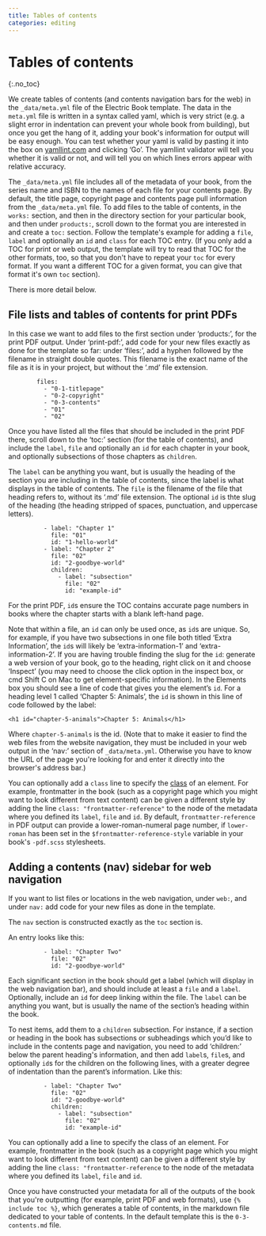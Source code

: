 ```yaml
---
title: Tables of contents
categories: editing
---
```


# Tables of contents
{:.no_toc}

We create tables of contents (and contents navigation bars for the web) in the `_data/meta.yml` file of the Electric Book template. The data in the `meta.yml` file is written in a syntax called yaml, which is very strict (e.g. a slight error in indentation can prevent your whole book from building), but once you get the hang of it, adding your book's information for output will be easy enough. You can test whether your yaml is valid by pasting it into the box on [yamllint.com](http://www.yamllint.com/) and clicking ‘Go’. The yamllint validator will tell you whether it is valid or not, and will tell you on which lines errors appear with relative accuracy. 

The `_data/meta.yml` file includes all of the metadata of your book, from the series name and ISBN to the names of each file for your contents page. By default, the title page, copyright page and contents page pull information from the `_data/meta.yml` file. To add files to the table of contents, in the `works:` section, and then in the directory section for your particular book, and then under `products:`, scroll down to the format you are interested in and create a `toc:` section. Follow the template's example for adding a `file`, `label` and optionally an `id` and `class` for each TOC entry. (If you only add a TOC for print or web output, the template will try to read that TOC for the other formats, too, so that you don't have to repeat your `toc` for every format. If you want a different TOC for a given format, you can give that format it's own `toc` section).

There is more detail below.

## File lists and tables of contents for print PDFs

In this case we want to add files to the first section under ‘products:’, for the print PDF output. Under ‘print-pdf:’, add code for your new files exactly as done for the template so far: under ‘files:’, add a hyphen followed by the filename in straight double quotes. This filename is the exact name of the file as it is in your project, but without the ‘.md’ file extension. 

~~~
        files:
          - "0-1-titlepage"
          - "0-2-copyright"
          - "0-3-contents"
          - "01"
          - "02"
~~~

Once you have listed all the files that should be included in the print PDF there, scroll down to the ‘toc:’ section (for the table of contents), and include the `label`, `file` and optionally an `id` for each chapter in your book, and optionally subsections of those chapters as `children`.

The `label` can be anything you want, but is usually the heading of the section you are including in the table of contents, since the label is what displays in the table of contents. The `file` is the filename of the file that heading refers to, without its ‘.md’ file extension. The optional `id` is thte slug of the heading (the heading stripped of spaces, punctuation, and uppercase letters).

~~~
          - label: "Chapter 1"
            file: "01"
            id: "1-hello-world"
          - label: "Chapter 2"
            file: "02"
            id: "2-goodbye-world"
            children: 
              - label: "subsection"
                file: "02"
                id: "example-id"
~~~

For the print PDF, `id`s ensure the TOC contains accurate page numbers in books where the chapter starts with a blank left-hand page.

Note that within a file, an `id` can only be used once, as `id`s are unique. So, for example, if you have two subsections in one file both titled ‘Extra Information’, the `id`s will likely be ‘extra-information-1’ and ‘extra-information-2’. If you are having trouble finding the slug for the `id`: generate a web version of your book, go to the heading, right click on it and choose ‘Inspect’ (you may need to choose the click option in the inspect box, or cmd Shift C on Mac to get element-specific information). In the Elements box you should see a line of code that gives you the element’s `id`. For a heading level 1 called ‘Chapter 5: Animals’, the `id` is shown in this line of code followed by the label:

~~~
<h1 id="chapter-5-animals">Chapter 5: Animals</h1>
~~~

Where `chapter-5-animals` is the id. (Note that to make it easier to find the web files from the website navigation, they must be included in your web output in the ‘nav:’ section of `_data/meta.yml`. Otherwise you have to know the URL of the page you're looking for and enter it directly into the browser's address bar.)

You can optionally add a `class` line to specify the [class](classes.html) of an element. For example, frontmatter in the book (such as a copyright page which you might want to look different from text content) can be given a different style by adding the line `class: "frontmatter-reference"` to the node of the metadata where you defined its `label`, `file` and `id`. By default, `frontmatter-reference` in PDF output can provide a lower-roman-numeral page number, if `lower-roman` has been set in the `$frontmatter-reference-style` variable in your book's `-pdf.scss` stylesheets.

## Adding a contents (nav) sidebar for web navigation

If you want to list files or locations in the web navigation, under `web:`, and under `nav:` add code for your new files as done in the template.

The `nav` section is constructed exactly as the `toc` section is.

An entry looks like this:

~~~
          - label: "Chapter Two"
            file: "02"
            id: "2-goodbye-world"
~~~

Each significant section in the book should get a label (which will display in the web navigation bar), and should include at least a `file` and a `label`. Optionally, include an `id` for deep linking within the file. The `label` can be anything you want, but is usually the name of the section’s heading within the book.

To nest items, add them to a `children` subsection. For instance, if a section or heading in the book has subsections or subheadings which you’d like to include in the contents page and navigation, you need to add ‘children:’ below the parent heading's information, and then add `label`s, `file`s, and optionally `id`s for the children on the following lines, with a greater degree of indentation than the parent’s information. Like this:

~~~
          - label: "Chapter Two"
            file: "02"
            id: "2-goodbye-world"
            children: 
              - label: "subsection"
                file: "02"
                id: "example-id"
~~~

You can optionally add a line to specify the class of an element. For example, frontmatter in the book (such as a copyright page which you might want to look different from text content) can be given a different style by adding the line `class: "frontmatter-reference` to the node of the metadata where you defined its `label`, `file` and `id`.

Once you have constructed your metadata for all of the outputs of the book that you're outputting (for example, print PDF and web formats), use `{% include toc %}`, which generates a table of contents, in the markdown file dedicated to your table of contents. In the default template this is the `0-3-contents.md` file.


